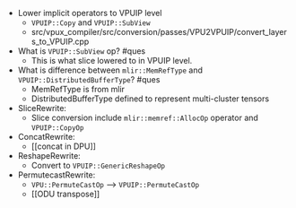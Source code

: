 - Lower implicit operators to VPUIP level
	- `VPUIP::Copy` and `VPUIP::SubView`
	- src/vpux_compiler/src/conversion/passes/VPU2VPUIP/convert_layers_to_VPUIP.cpp
- What is `VPUIP::SubView` op? #ques
	- This is what slice lowered to in VPUIP level.
- What is difference between `mlir::MemRefType` and `VPUIP::DistributedBufferType`? #ques
	- MemRefType is from mlir
	- DistributedBufferType defined to represent multi-cluster tensors
- SliceRewrite:
	- Slice conversion include `mlir::memref::AllocOp` operator and `VPUIP::CopyOp`
- ConcatRewrite:
	- [[concat in DPU]]
- ReshapeRewrite:
	- Convert to `VPUIP::GenericReshapeOp`
- PermutecastRewrite:
	- `VPU::PermuteCastOp` --> `VPUIP::PermuteCastOp`
	- [[ODU transpose]]